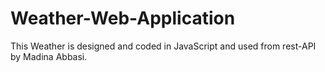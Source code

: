 # Weather-Web-Application
This Weather is designed and coded in JavaScript and used from rest-API by Madina Abbasi.
